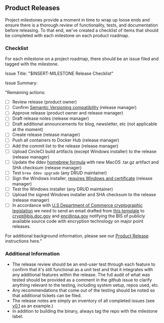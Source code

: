 ## Product Releases

Project milestones provide a moment in time to wrap up loose ends and ensure there is a thorough review of functionality, tests, and documentation before releasing. To that end, we've created a checklist of items that should be completed with each milestone on each product roadmap.

### Checklist 

For each milestone on a project roadmap, there should be an issue filed and tagged with the milestone.

Issue Title: "$INSERT-MILESTONE Release Checklist"

Issue Summary:

"Remaining actions:

* [ ] Review release (product owner)
* [ ] Confirm [Semantic Versioning compatibility](https://github.com/drud/ddev/issues/352) (release manager)
* [ ] Approve release (product owner and release manager)
* [ ] Draft release notes (release manager)
* [ ] Draft additional announcements for blog, newsletter, etc (not applicable at the moment)
* [ ] Create release (release manager)
* [ ] Push all containers to Docker Hub (release manager)
* [ ] Add the commit list to the release (release manager)
* [ ] Upload CircleCI build artifacts (except Windows installer) to the release (release manager)
* [ ] Update the ddev [homebrew formula](https://github.com/drud/homebrew-ddev) with new MacOS .tar.gz artifact and SHA checksum (release manager)
* [ ] Test `brew ddev upgrade` (any DRUD maintainer)
* [ ] Sign the Windows installer, [requires Windows and certificate](https://github.com/drud/ddev/issues/840) (release manager)
* [ ] Test the Windows installer (any DRUD maintainer)
* [ ] Upload the signed Windows installer and SHA checksum to the release (release manager)
* [ ] In accordance with [U.S Department of Commerce cryptographic legislation](https://www.bis.doc.gov/index.php/policy-guidance/encryption/encryption-faqs/15-policy-guidance/encryption) we need to send an email drafted from [this template](bis_template.md) to crypt@bis.doc.gov and enc@nsa.gov notifying the BIS of publicly available source code with encryption technology on major point releases.

For additional background information, please see our [Product Release](https://github.com/drud/community/blob/master/development/product_release.md) instructions here."

### Additional Information

* The release review should be an end-user test through each feature to confirm that it's still functional as a unit test and that it integrates with any additional features within the release. The full audit of what was tested should be provided as a comment in the github issue to clarify anything relevant to the testing, including system setup, repos used, etc.
* Any recommendations that come out of the testing should be noted so that additional tickets can be filed.
* The release notes are simply an inventory of all completed issues (see [v0.1](https://github.com/drud/ddev/releases/tag/v0.1) as an example.)
* In addition to building the binary, always tag the repo with the milestone label.
